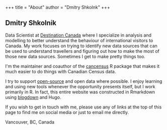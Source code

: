+++
title = "About"
author = "Dmitry Shkolnk"
+++

## Dmitry Shkolnik

Data Scientist at [Destination Canada](https://www.destinationcanada.com/en) where I specialize in analysis and modelling to better understand the behaviour of international visitors to Canada. My work focuses on trying to identify new data sources that can be used to understand travellers and figuring out how to make the most of those new data sources. Sometimes I get to make pretty things too. 

I'm the maintainer and coauthor of the [cancensus](https://mountainmath.github.io/cancensus/index.html) R package that makes it much easier to do things with Canadian Census data. 

I try to support [open-source](https://github.com/dshkol) and open data where possible. I enjoy learning and using new tools whenever the opportunity presents itself, but I work primarily in R. In fact, this entire website was constructed in Rmarkdown using [blogdown](https://bookdown.org/yihui/blogdown/) and Hugo. 

If you wish to get in touch with me, please use any of links at the top of this page to find me on social media or just to email me directly. 

Vancouver, BC, Canada

